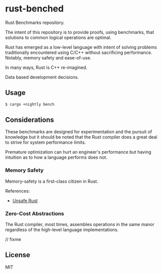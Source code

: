 # rust-benched

Rust Benchmarks repository.

The intent of this repository is to provide proofs, using benchmarks, that solutions to common logical operations are optimal.

Rust has emerged as a low-level language with intent of solving problems traditionally encountered using C/C++ without sacrificing performance. Notably, memory safety and ease-of-use.

In many ways, Rust is C++ re-imagined. 

Data based development decisions.

## Usage

```bash
$ cargo +nightly bench
```

## Considerations

These benchmarks are designed for experimentation and the pursuit of knowledge but it should be noted that the Rust compiler does a great deal to strive for system performance limits.

Premature optimization can hurt an engineer's performance but having intuition as to how a language performs does not.

### Memory Safety

Memory-safety is a first-class citizen in Rust.

References:

- [Unsafe Rust](https://doc.rust-lang.org/book/ch19-01-unsafe-rust.html)

### Zero-Cost Abstractions

The Rust compiler, most times, assembles operations in the same manor regardless of the high-level language implementations.

// fixme

## License

MIT
